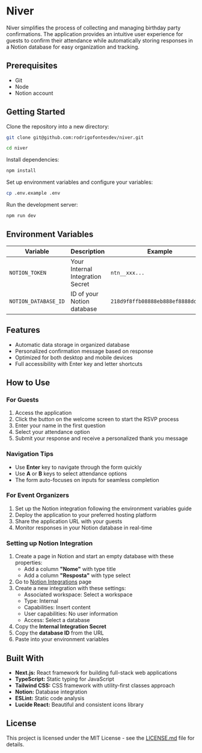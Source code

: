 # Niver

Niver simplifies the process of collecting and managing birthday party confirmations. The application provides an intuitive user experience for guests to confirm their attendance while automatically storing responses in a Notion database for easy organization and tracking.

## Prerequisites

- Git
- Node
- Notion account

## Getting Started

Clone the repository into a new directory:

```bash
git clone git@github.com:rodrigofontesdev/niver.git
```

```bash
cd niver
```

Install dependencies:

```bash
npm install
```

Set up environment variables and configure your variables:

```bash
cp .env.example .env
```

Run the development server:

```bash
npm run dev
```

## Environment Variables

| Variable             | Description                      | Example                            |
| -------------------- | -------------------------------- | ---------------------------------- |
| `NOTION_TOKEN`       | Your Internal Integration Secret | `ntn__xxx...`                      |
| `NOTION_DATABASE_ID` | ID of your Notion database       | `218d9f8ffb08888eb888ef8888ddfa8c` |

## Features

- Automatic data storage in organized database
- Personalized confirmation message based on response
- Optimized for both desktop and mobile devices
- Full accessibility with Enter key and letter shortcuts

## How to Use

### For Guests

1. Access the application
2. Click the button on the welcome screen to start the RSVP process
3. Enter your name in the first question
4. Select your attendance option
5. Submit your response and receive a personalized thank you message

### Navigation Tips

- Use **Enter** key to navigate through the form quickly
- Use **A** or **B** keys to select attendance options
- The form auto-focuses on inputs for seamless completion

### For Event Organizers

1. Set up the Notion integration following the environment variables guide
2. Deploy the application to your preferred hosting platform
3. Share the application URL with your guests
4. Monitor responses in your Notion database in real-time

### Setting up Notion Integration

1. Create a page in Notion and start an empty database with these properties:
   - Add a column **"Nome"** with type title
   - Add a column **"Resposta"** with type select
2. Go to [Notion Integrations](https://www.notion.so/profile/integrations) page
3. Create a new integration with these settings:
   - Associated workspace: Select a workspace
   - Type: Internal
   - Capabilities: Insert content
   - User capabilities: No user information
   - Access: Select a database
4. Copy the **Internal Integration Secret**
5. Copy the **database ID** from the URL
6. Paste into your environment variables

## Built With

- **Next.js:** React framework for building full-stack web applications
- **TypeScript:** Static typing for JavaScript
- **Tailwind CSS:** CSS framework with utility-first classes approach
- **Notion:** Database integration
- **ESLint:** Static code analysis
- **Lucide React:** Beautiful and consistent icons library

## License

This project is licensed under the MIT License - see the [LICENSE.md](LICENSE) file for details.
